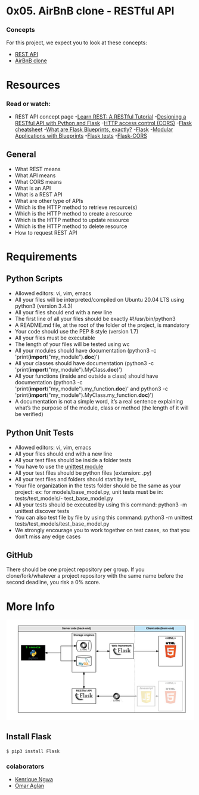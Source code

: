 # 0x05. AirBnB clone - RESTful API

### Concepts
For this project, we expect you to look at these concepts:
- [REST API](https://intranet.alxswe.com/concepts/45)
- [AirBnB clone](https://intranet.alxswe.com/concepts/74)

# Resources
### Read or watch:

- REST API concept page
-[Learn REST: A RESTful Tutorial](https://www.restapitutorial.com/)
-[Designing a RESTful API with Python and Flask](https://blog.miguelgrinberg.com/post/designing-a-restful-api-with-python-and-flask)
-[HTTP access control (CORS)](https://developer.mozilla.org/en-US/docs/Web/HTTP/CORS)
-[Flask cheatsheet](chrome-extension://efaidnbmnnnibpcajpcglclefindmkaj/https://s3.amazonaws.com/intranet-projects-files/holbertonschool-higher-level_programming+/301/flask_cheatsheet.pdf)
-[What are Flask Blueprints, exactly?](https://stackoverflow.com/questions/24420857/what-are-flask-blueprints-exactly)
-[Flask](https://palletsprojects.com/p/flask/)
-[Modular Applications with Blueprints](https://flask.palletsprojects.com/en/1.1.x/blueprints/)
-[Flask tests](https://flask.palletsprojects.com/en/1.1.x/testing/)
-[Flask-CORS](https://flask-cors.readthedocs.io/en/latest/)

## General
- What REST means
- What API means
- What CORS means
- What is an API
- What is a REST API
- What are other type of APIs
- Which is the HTTP method to retrieve resource(s)
- Which is the HTTP method to create a resource
- Which is the HTTP method to update resource
- Which is the HTTP method to delete resource
- How to request REST API

# Requirements
## Python Scripts
- Allowed editors: vi, vim, emacs
- All your files will be interpreted/compiled on Ubuntu 20.04 LTS using python3 (version 3.4.3)
- All your files should end with a new line
- The first line of all your files should be exactly #!/usr/bin/python3
- A README.md file, at the root of the folder of the project, is mandatory
- Your code should use the PEP 8 style (version 1.7)
- All your files must be executable
- The length of your files will be tested using wc
- All your modules should have documentation (python3 -c 'print(__import__("my_module").__doc__)')
- All your classes should have documentation (python3 -c 'print(__import__("my_module").MyClass.__doc__)')
- All your functions (inside and outside a class) should have documentation (python3 -c 'print(__import__("my_module").my_function.__doc__)' and python3 -c 'print(__import__("my_module").MyClass.my_function.__doc__)')
- A documentation is not a simple word, it’s a real sentence explaining what’s the purpose of the module, class or method (the length of it will be verified)

## Python Unit Tests
- Allowed editors: vi, vim, emacs
- All your files should end with a new line
- All your test files should be inside a folder tests
- You have to use the [unittest module](https://docs.python.org/3.4/library/unittest.html#module-unittest)
- All your test files should be python files (extension: .py)
- All your test files and folders should start by test_
- Your file organization in the tests folder should be the same as your project: ex: for models/base_model.py, unit tests must be in: tests/test_models/- test_base_model.py
- All your tests should be executed by using this command: python3 -m unittest discover tests
- You can also test file by file by using this command: python3 -m unittest tests/test_models/test_base_model.py
- We strongly encourage you to work together on test cases, so that you don’t miss any edge cases

## GitHub
There should be one project repository per group. If you clone/fork/whatever a project repository with the same name before the second deadline, you risk a 0% score.

# More Info
![Alt text](image.png)
## Install Flask
```
$ pip3 install Flask
```

### colaborators
- [Kenrique Ngwa](https://www.linkedin.com/in/awah-kenrique-anyere-ngwa-87118621a/)
- [Omar Aglan]()